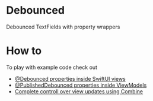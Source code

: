 # Debounced

Debounced TextFields with property wrappers

# How to

To play with example code check out
- [@Debounced properties inside SwiftUI views](https://github.com/anconaesselmann/Debounced/tree/main/Examples/DebouncedExample_01)
- [@PublishedDebounced properties inside ViewModels](https://github.com/anconaesselmann/Debounced/tree/main/Examples/DebouncedExample_02)
- [Complete controll over view updates using Combine](https://github.com/anconaesselmann/Debounced/tree/main/Examples/DebouncedExample_03)

